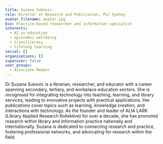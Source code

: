```yaml
---
title: Suzana Sukovic
role: Director of Research and Publication, PLC Sydney
avatar_filename: avatar.jpg
bio: Practice-based researcher and information specialist
interests:
  - AI in education
  - epistemic wellbeing
  - transliteracy
  - lifelong learning
social: []
organizations: []
superuser: false
user_groups:
  - Associate Member
---
```

Dr Suzana Sukovic is a librarian, researcher, and educator with a career spanning secondary, tertiary, and workplace education sectors. She is recognised for integrating technology into teaching, learning, and library services, leading to innovative projects with practical applications. Her publications cover topics such as learning, knowledge creation, and interactions with technology. As the founder and leader of ALIA LARK (Library Applied Research Kollektive) for over a decade, she has promoted research within library and information practice nationally and internationally. Suzana is dedicated to connecting research and practice, fostering professional networks, and advocating for research within the field.
